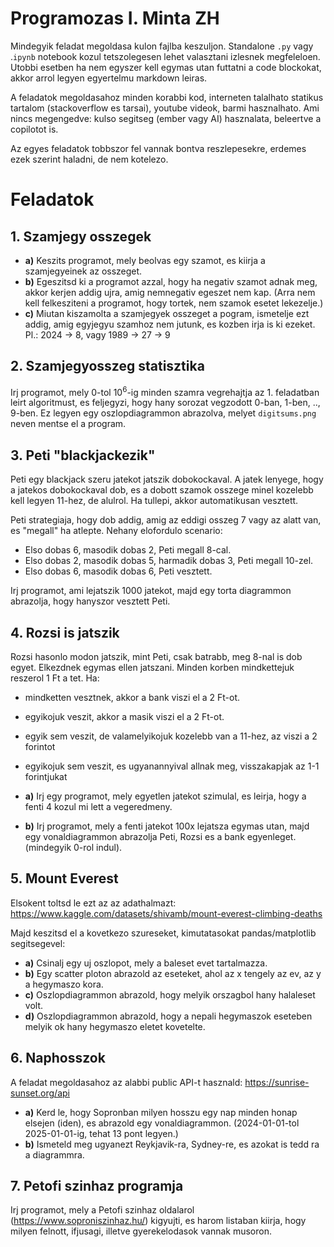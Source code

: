 # Programozas I. Minta ZH

Mindegyik feladat megoldasa kulon fajlba keszuljon. Standalone `.py` vagy .`ipynb` notebook kozul tetszolegesen lehet valasztani izlesnek megfeleloen. Utobbi esetben ha nem egyszer kell egymas utan futtatni a code blockokat, akkor arrol legyen egyertelmu markdown leiras.

A feladatok megoldasahoz minden korabbi kod, interneten talalhato statikus tartalom (stackoverflow es tarsai), youtube videok, barmi hasznalhato. Ami nincs megengedve: kulso segitseg (ember vagy AI) hasznalata, beleertve a copilotot is. 

Az egyes feladatok tobbszor fel vannak bontva reszlepesekre, erdemes ezek szerint haladni, de nem kotelezo.

# Feladatok 

## 1. Szamjegy osszegek
 - **a)** Keszits programot, mely beolvas egy szamot, es kiirja a szamjegyeinek az osszeget.
 - **b)** Egeszitsd ki a programot azzal, hogy ha negativ szamot adnak meg, akkor kerjen addig ujra, amig nemnegativ egeszet nem kap. (Arra nem kell felkesziteni a programot, hogy tortek, nem szamok esetet lekezelje.)
 - **c)** Miutan kiszamolta a szamjegyek osszeget a pogram, ismetelje ezt addig, amig egyjegyu szamhoz nem jutunk, es kozben irja is ki ezeket. Pl.: 2024 -> 8, vagy 1989 -> 27 -> 9

## 2. Szamjegyosszeg statisztika
Irj programot, mely 0-tol 10<sup>6</sup>-ig minden szamra vegrehajtja az 1. feladatban leirt algoritmust, es feljegyzi, hogy hany sorozat vegzodott 0-ban, 1-ben, .., 9-ben. Ez legyen egy oszlopdiagrammon abrazolva, melyet `digitsums.png` neven mentse el a program.

## 3. Peti "blackjackezik"
Peti egy blackjack szeru jatekot jatszik dobokockaval. A jatek lenyege, hogy a jatekos dobokockaval dob, es a dobott szamok osszege minel kozelebb kell legyen 11-hez, de alulrol. Ha tullepi, akkor automatikusan vesztett. 

Peti strategiaja, hogy dob addig, amig az eddigi osszeg 7 vagy az alatt van, es "megall" ha atlepte. Nehany elofordulo scenario:
 - Elso dobas 6, masodik dobas 2, Peti megall 8-cal.
 - Elso dobas 2, masodik dobas 5, harmadik dobas 3, Peti megall 10-zel.
 - Elso dobas 6, masodik dobas 6, Peti vesztett.

Irj programot, ami lejatszik 1000 jatekot, majd egy torta diagrammon abrazolja, hogy hanyszor vesztett Peti. 

## 4. Rozsi is jatszik

Rozsi hasonlo modon jatszik, mint Peti, csak batrabb, meg 8-nal is dob egyet. Elkezdnek egymas ellen jatszani. Minden korben mindkettejuk reszerol 1 Ft a tet. Ha:
 - mindketten vesztnek, akkor a bank viszi el a 2 Ft-ot. 
 - egyikojuk veszit, akkor a masik viszi el a 2 Ft-ot.
 - egyik sem veszit, de valamelyikojuk kozelebb van a 11-hez, az viszi a 2 forintot
 - egyikojuk sem veszit, es ugyanannyival allnak meg, visszakapjak az 1-1 forintjukat

 - **a)** Irj egy programot, mely egyetlen jatekot szimulal, es leirja, hogy a fenti 4 kozul mi lett a vegeredmeny.
 - **b)** Irj programot, mely a fenti jatekot 100x lejatsza egymas utan, majd egy vonaldiagrammon abrazolja Peti, Rozsi es a bank egyenleget. (mindegyik 0-rol indul).

## 5. Mount Everest 

Elsokent toltsd le ezt az az adathalmazt: 
https://www.kaggle.com/datasets/shivamb/mount-everest-climbing-deaths

Majd keszitsd el a kovetkezo szureseket, kimutatasokat pandas/matplotlib segitsegevel:
 - **a)** Csinalj egy uj oszlopot, mely a baleset evet tartalmazza.
 - **b)** Egy scatter ploton abrazold az eseteket, ahol az x tengely az ev, az y a hegymaszo kora.
 - **c)** Oszlopdiagrammon abrazold, hogy melyik orszagbol hany halaleset volt.
 - **d)** Oszlopdiagrammon abrazold, hogy a nepali hegymaszok eseteben melyik ok hany hegymaszo eletet kovetelte.

## 6. Naphosszok

A feladat megoldasahoz az alabbi public API-t hasznald: https://sunrise-sunset.org/api
 - **a)** Kerd le, hogy Sopronban milyen hosszu egy nap minden honap elsejen (iden), es abrazold egy vonaldiagrammon. (2024-01-01-tol 2025-01-01-ig, tehat 13 pont legyen.)
 - **b)** Ismeteld meg ugyanezt Reykjavik-ra, Sydney-re, es azokat is tedd ra a diagrammra.


## 7. Petofi szinhaz programja

Irj programot, mely a Petofi szinhaz oldalarol (https://www.soproniszinhaz.hu/) kigyujti, es harom listaban kiirja, hogy milyen felnott, ifjusagi, illetve gyerekelodasok vannak musoron.
